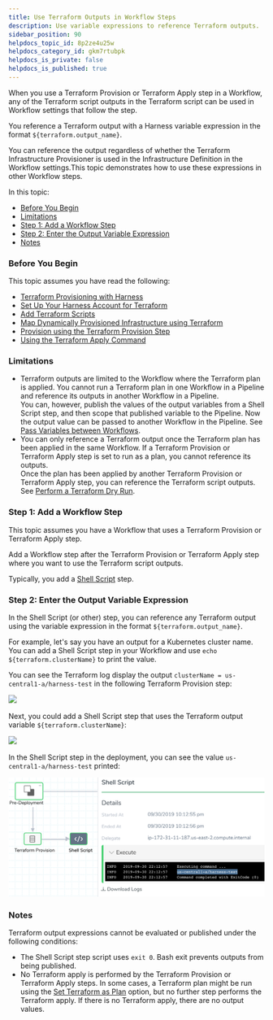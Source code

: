 ```yaml
---
title: Use Terraform Outputs in Workflow Steps
description: Use variable expressions to reference Terraform outputs.
sidebar_position: 90
helpdocs_topic_id: 8p2ze4u25w
helpdocs_category_id: gkm7rtubpk
helpdocs_is_private: false
helpdocs_is_published: true
---
```


When you use a Terraform Provision or Terraform Apply step in a Workflow, any of the Terraform script outputs in the Terraform script can be used in Workflow settings that follow the step.

You reference a Terraform output with a Harness variable expression in the format `${terraform.output_name}`.

You can reference the output regardless of whether the Terraform Infrastructure Provisioner is used in the Infrastructure Definition in the Workflow settings.This topic demonstrates how to use these expressions in other Workflow steps.

In this topic:

* [Before You Begin](#before_you_begin)
* [Limitations](#limitations)
* [Step 1: Add a Workflow Step](#step_1_add_a_workflow_step)
* [Step 2: Enter the Output Variable Expression](#step_2_enter_the_output_variable_expression)
* [Notes](#notes)

### Before You Begin

This topic assumes you have read the following:

* [Terraform Provisioning with Harness](/article/hh52ews03d-terraform-provisioning-with-harness)
* [Set Up Your Harness Account for Terraform](/article/llp7a6lr1c-terraform-delegates)
* [Add Terraform Scripts](/article/ux2enus2ku-add-terraform-scripts)
* [Map Dynamically Provisioned Infrastructure using Terraform](/article/a2f2bh35el-mapgcp-kube-terraform-infra)
* [Provision using the Terraform Provision Step](/article/uxwih21ps1-terraform-provisioner-step)
* [Using the Terraform Apply Command](/article/jaxppd8w9j-using-the-terraform-apply-command)

### Limitations

* Terraform outputs are limited to the Workflow where the Terraform plan is applied. You cannot run a Terraform plan in one Workflow in a Pipeline and reference its outputs in another Workflow in a Pipeline.  
You can, however, publish the values of the output variables from a Shell Script step, and then scope that published variable to the Pipeline. Now the output value can be passed to another Workflow in the Pipeline. See [Pass Variables between Workflows](/article/gkmgrz9shh-how-to-pass-variables-between-workflows).
* You can only reference a Terraform output once the Terraform plan has been applied in the same Workflow. If a Terraform Provision or Terraform Apply step is set to run as a plan, you cannot reference its outputs.  
Once the plan has been applied by another Terraform Provision or Terraform Apply step, you can reference the Terraform script outputs. See [Perform a Terraform Dry Run](/article/xthfj92dys-terraform-dry-run).

### Step 1: Add a Workflow Step

This topic assumes you have a Workflow that uses a Terraform Provision or Terraform Apply step.

Add a Workflow step after the Terraform Provision or Terraform Apply step where you want to use the Terraform script outputs.

Typically, you add a [Shell Script](/article/1fjrjbau7x-capture-shell-script-step-output) step.

### Step 2: Enter the Output Variable Expression

In the Shell Script (or other) step, you can reference any Terraform output using the variable expression in the format `${terraform.output_name}`.

For example, let's say you have an output for a Kubernetes cluster name. You can add a Shell Script step in your Workflow and use `echo ${terraform.clusterName}` to print the value.

You can see the Terraform log display the output `clusterName = us-central1-a/harness-test` in the following Terraform Provision step:

![](./static/use-terraform-outputs-in-workflow-steps-35\.png)

Next, you could add a Shell Script step that uses the Terraform output variable `${terraform.clusterName}`:

![](./static/use-terraform-outputs-in-workflow-steps-36\.png)

In the Shell Script step in the deployment, you can see the value `us-central1-a/harness-test` printed:

![](./static/use-terraform-outputs-in-workflow-steps-37.png)

### Notes

Terraform output expressions cannot be evaluated or published under the following conditions:

* The Shell Script step script uses `exit 0`. Bash exit prevents outputs from being published.
* No Terraform apply is performed by the Terraform Provision or Terraform Apply steps. In some cases, a Terraform plan might be run using the [Set Terraform as Plan](/article/xthfj92dys-terraform-dry-run) option, but no further step performs the Terraform apply. If there is no Terraform apply, there are no output values.

